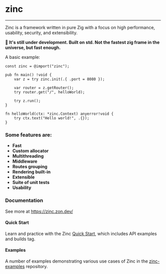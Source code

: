 # zinc

----

Zinc is a framework written in pure Zig with a focus on high performance, usability, security, and extensibility.

**:construction: It's still under development. Built on std. Not the fastest zig frame in the universe, but fast enough.**

A basic example:
```zig
const zinc = @import("zinc");

pub fn main() !void {
    var z = try zinc.init(.{ .port = 8080 });

    var router = z.getRouter();
    try router.get("/", helloWorld);

    try z.run();
}

fn helloWorld(ctx: *zinc.Context) anyerror!void {
    try ctx.text("Hello world!", .{});
}
```

### Some features are:
- **Fast**
- **Custom allocator**
- **Multithreading**
- **Middleware**
- **Routes grouping**
- **Rendering built-in**
- **Extensible**
- **Suite of unit tests**
- **Usability**


### Documentation
See more at https://zinc.zon.dev/

#### Quick Start
Learn and practice with the Zinc [Quick Start](https://zinc.zon.dev/src/quickstart.html), which includes API examples and builds tag.

#### Examples
A number of examples demonstrating various use cases of Zinc in the [zinc-examples](https://github.com/zon-dev/zinc-examples) repository.